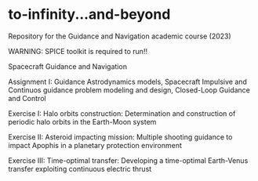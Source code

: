 # to-infinity...and-beyond
Repository for the Guidance and Navigation academic course (2023)

WARNING: SPICE toolkit is required to run!!

Spacecraft Guidance and Navigation

Assignment I: Guidance
Astrodynamics models, Spacecraft Impulsive and Continuos guidance problem modeling and design, Closed-Loop Guidance and Control

Exercise I: Halo orbits construction:
Determination and construction of periodic halo orbits in the Earth-Moon system

Exercise II: Asteroid impacting mission:
Multiple shooting guidance to impact Apophis in a planetary protection environment

Exercise III: Time-optimal transfer:
Developing a time-optimal Earth-Venus transfer exploiting continuous electric thrust

